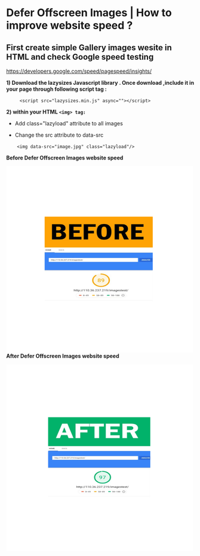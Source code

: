 # Defer Offscreen Images | How to improve website speed ?


## First create simple Gallery images wesite in HTML and check Google speed testing 

https://developers.google.com/speed/pagespeed/insights/


<b> 1) Download the lazysizes Javascript library . Once download ,include it in your page through following script tag :</b>
```
     <script src="lazysizes.min.js" async=""></script>
```
<b> 2) within your HTML ```<img> tag:``` </b>

* Add class="lazyload" attribute to all images
* Change the src attribute to data-src
 
    <!--Use data-src. And,specify lazyload class-->
```
    <img data-src="image.jpg" class="lazyload"/>
```


<b>Before Defer Offscreen Images website speed</b>

<img style="float:left;" src="images/Before.png" height="500" width="500">

<b> After Defer Offscreen Images website speed</b>

<img src="images/After.png" height="500" width="500">
